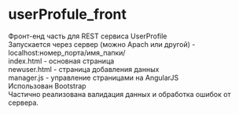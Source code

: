 # userProfule_front
Фронт-енд часть для REST сервиса UserProfile<br>
Запускается через сервер (можно Apach или другой) - localhost:номер_порта/имя_папки/<br>
index.html - основная страница<br>
newuser.html - страница добавления данных<br>
manager.js - управление страницами на AngularJS<br>
Использован Bootstrap<br>
Частично реализована валидация данных и обработка ошибок от сервера.<br>
